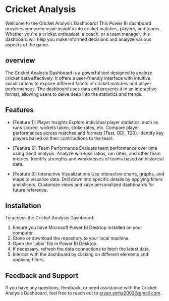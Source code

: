 # Cricket Analysis 
Welcome to the Cricket Analysis Dashboard! This Power BI dashboard provides comprehensive insights into cricket matches, players, and teams. Whether you're a cricket enthusiast, a coach, or a team manager, this dashboard will help you make informed decisions and analyze various aspects of the game.
## overview
The Cricket Analysis Dashboard is a powerful tool designed to analyze cricket data effectively. It offers a user-friendly interface with intuitive visualizations to explore different facets of cricket matches and player performances. The dashboard uses data and presents it in an interactive format, allowing users to delve deep into the statistics and trends.
## Features
- [Feature 1]: Player Insights
Explore individual player statistics, such as runs scored, wickets taken, strike rates, etc.
Compare player performances across matches and formats (Test, ODI, T20).
Identify key players based on their contributions to the team.

- [Feature 2]: Team Performance
Evaluate team performance over time using trend analysis.
Analyze win-loss ratios, run rates, and other team metrics.
Identify strengths and weaknesses of teams based on historical data.

- [Feature 3]: Interactive Visualizations
Use interactive charts, graphs, and maps to visualize data.
Drill down into specific details by applying filters and slicers.
Customize views and save personalized dashboards for future reference.

## Installation
To access the Cricket Analysis Dashboard:

1. Ensure you have Microsoft Power BI Desktop installed on your computer.
2. Clone or download the repository to your local machine.
3. Open the '.pbix' file in Power BI Desktop.
4. If necessary, refresh the data connections to fetch the latest data.
5. Interact with the dashboard by clicking on different elements and applying filters.

## Feedback and Support
If you have any questions, feedback, or need assistance with the Cricket Analysis Dashboard, feel free to reach out to aryan.sinha2002@gmail.com .
